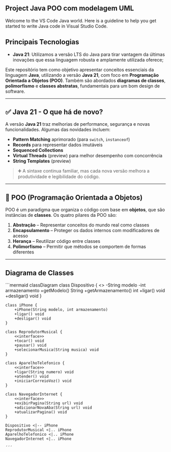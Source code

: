 ## Project Java POO com modelagem UML

Welcome to the VS Code Java world. Here is a guideline to help you get started to write Java code in Visual Studio Code.

## Principais Tecnologias
- **Java 21**: Utilizamos a versão LTS do Java para tirar vantagem da últimas inovações que essa linguagem robusta e amplamente utilizada oferece;

Este repositório tem como objetivo apresentar conceitos essenciais da linguagem **Java**, utilizando a versão **Java 21**, com foco em **Programação Orientada a Objetos (POO)**. Também são abordados **diagramas de classes**, **polimorfismo** e **classes abstratas**, fundamentais para um bom design de software.

---

## ✅ Java 21 - O que há de novo?

A versão **Java 21** traz melhorias de performance, segurança e novas funcionalidades. Algumas das novidades incluem:

- **Pattern Matching** aprimorado (para `switch`, `instanceof`)
- **Records** para representar dados imutáveis
- **Sequenced Collections**
- **Virtual Threads** (preview) para melhor desempenho com concorrência
- **String Templates** (preview)

> ➕ A sintaxe continua familiar, mas cada nova versão melhora a produtividade e legibilidade do código.

---

## 🧱 POO (Programação Orientada a Objetos)

POO é um paradigma que organiza o código com base em **objetos**, que são instâncias de **classes**. Os quatro pilares da POO são:

1. **Abstração** – Representar conceitos do mundo real como classes
2. **Encapsulamento** – Proteger os dados internos com modificadores de acesso
3. **Herança** – Reutilizar código entre classes
4. **Polimorfismo** – Permitir que métodos se comportem de formas diferentes

---



## Diagrama de Classes

´´´mermaid
classDiagram
    class Dispositivo {
        <<abstract>>
        -String modelo
        -int armazenamento
        +getModelo() String
        +getArmazenamento() int
        +ligar() void
        +desligar() void
    }

    class iPhone {
        +iPhone(String modelo, int armazenamento)
        +ligar() void
        +desligar() void
    }

    class ReprodutorMusical {
        <<interface>>
        +tocar() void
        +pausar() void
        +selecionarMusica(String musica) void
    }

    class AparelhoTelefonico {
        <<interface>>
        +ligar(String numero) void
        +atender() void
        +iniciarCorreioVoz() void
    }

    class NavegadorInternet {
        <<interface>>
        +exibirPagina(String url) void
        +adicionarNovaAba(String url) void
        +atualizarPagina() void
    }

    Dispositivo <|-- iPhone
    ReprodutorMusical <|.. iPhone
    AparelhoTelefonico <|.. iPhone
    NavegadorInternet <|.. iPhone
    
    ´´´

